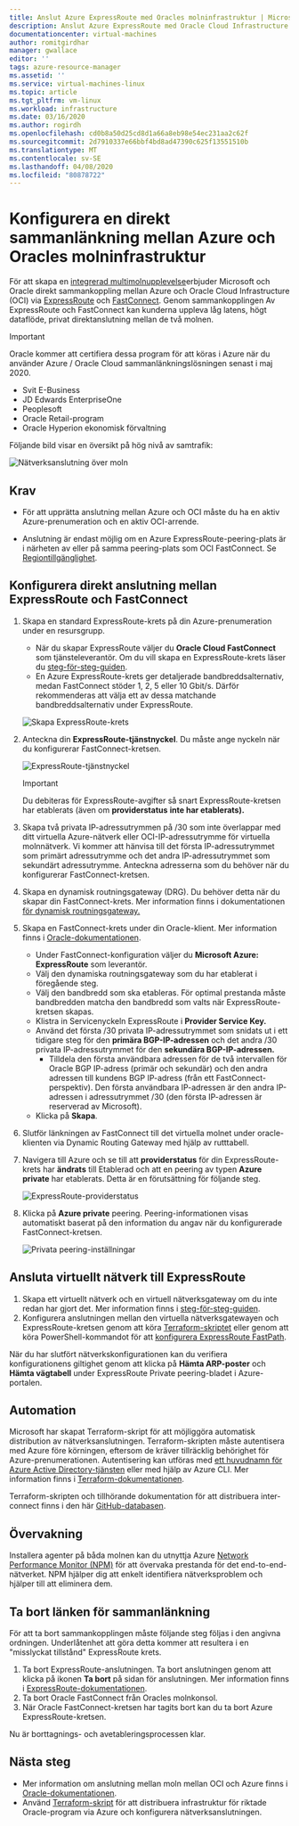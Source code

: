 ```yaml
---
title: Anslut Azure ExpressRoute med Oracles molninfrastruktur | Microsoft-dokument
description: Anslut Azure ExpressRoute med Oracle Cloud Infrastructure (OCI) FastConnect för att aktivera Oracle-programlösningar över moln
documentationcenter: virtual-machines
author: romitgirdhar
manager: gwallace
editor: ''
tags: azure-resource-manager
ms.assetid: ''
ms.service: virtual-machines-linux
ms.topic: article
ms.tgt_pltfrm: vm-linux
ms.workload: infrastructure
ms.date: 03/16/2020
ms.author: rogirdh
ms.openlocfilehash: cd0b8a50d25cd8d1a66a8eb98e54ec231aa2c62f
ms.sourcegitcommit: 2d7910337e66bbf4bd8ad47390c625f13551510b
ms.translationtype: MT
ms.contentlocale: sv-SE
ms.lasthandoff: 04/08/2020
ms.locfileid: "80878722"
---
```

# <a name="set-up-a-direct-interconnection-between-azure-and-oracle-cloud-infrastructure"></a>Konfigurera en direkt sammanlänkning mellan Azure och Oracles molninfrastruktur  

För att skapa en [integrerad multimolnupplevelse](oracle-oci-overview.md)erbjuder Microsoft och Oracle direkt sammankoppling mellan Azure och Oracle Cloud Infrastructure (OCI) via [ExpressRoute](../../../expressroute/expressroute-introduction.md) och [FastConnect](https://docs.cloud.oracle.com/iaas/Content/Network/Concepts/fastconnectoverview.htm). Genom sammankopplingen Av ExpressRoute och FastConnect kan kunderna uppleva låg latens, högt dataflöde, privat direktanslutning mellan de två molnen.

> [!IMPORTANT]
> Oracle kommer att certifiera dessa program för att köras i Azure när du använder Azure / Oracle Cloud sammanlänkningslösningen senast i maj 2020.
> * Svit E-Business
> * JD Edwards EnterpriseOne
> * Peoplesoft
> * Oracle Retail-program
> * Oracle Hyperion ekonomisk förvaltning

Följande bild visar en översikt på hög nivå av samtrafik:

![Nätverksanslutning över moln](media/configure-azure-oci-networking/azure-oci-connect.png)

## <a name="prerequisites"></a>Krav

* För att upprätta anslutning mellan Azure och OCI måste du ha en aktiv Azure-prenumeration och en aktiv OCI-arrende.

* Anslutning är endast möjlig om en Azure ExpressRoute-peering-plats är i närheten av eller på samma peering-plats som OCI FastConnect. Se [Regiontillgänglighet](oracle-oci-overview.md#region-availability).

## <a name="configure-direct-connectivity-between-expressroute-and-fastconnect"></a>Konfigurera direkt anslutning mellan ExpressRoute och FastConnect

1. Skapa en standard ExpressRoute-krets på din Azure-prenumeration under en resursgrupp. 
    * När du skapar ExpressRoute väljer du **Oracle Cloud FastConnect** som tjänsteleverantör. Om du vill skapa en ExpressRoute-krets läser du [steg-för-steg-guiden](../../../expressroute/expressroute-howto-circuit-portal-resource-manager.md).
    * En Azure ExpressRoute-krets ger detaljerade bandbreddsalternativ, medan FastConnect stöder 1, 2, 5 eller 10 Gbit/s. Därför rekommenderas att välja ett av dessa matchande bandbreddsalternativ under ExpressRoute.

    ![Skapa ExpressRoute-krets](media/configure-azure-oci-networking/exr-create-new.png)
1. Anteckna din **ExpressRoute-tjänstnyckel**. Du måste ange nyckeln när du konfigurerar FastConnect-kretsen.

    ![ExpressRoute-tjänstnyckel](media/configure-azure-oci-networking/exr-service-key.png)

    > [!IMPORTANT]
    > Du debiteras för ExpressRoute-avgifter så snart ExpressRoute-kretsen har etablerats (även om **providerstatus** **inte har etablerats).**

1. Skapa två privata IP-adressutrymmen på /30 som inte överlappar med ditt virtuella Azure-nätverk eller OCI-IP-adressutrymme för virtuella molnnätverk. Vi kommer att hänvisa till det första IP-adressutrymmet som primärt adressutrymme och det andra IP-adressutrymmet som sekundärt adressutrymme. Anteckna adresserna som du behöver när du konfigurerar FastConnect-kretsen.
1. Skapa en dynamisk routningsgateway (DRG). Du behöver detta när du skapar din FastConnect-krets. Mer information finns i dokumentationen [för dynamisk routningsgateway.](https://docs.cloud.oracle.com/iaas/Content/Network/Tasks/managingDRGs.htm)
1. Skapa en FastConnect-krets under din Oracle-klient. Mer information finns i [Oracle-dokumentationen](https://docs.cloud.oracle.com/iaas/Content/Network/Concepts/azure.htm).
  
    * Under FastConnect-konfiguration väljer du **Microsoft Azure: ExpressRoute** som leverantör.
    * Välj den dynamiska routningsgateway som du har etablerat i föregående steg.
    * Välj den bandbredd som ska etableras. För optimal prestanda måste bandbredden matcha den bandbredd som valts när ExpressRoute-kretsen skapas.
    * Klistra in Servicenyckeln ExpressRoute i **Provider Service Key.**
    * Använd det första /30 privata IP-adressutrymmet som snidats ut i ett tidigare steg för den **primära BGP-IP-adressen** och det andra /30 privata IP-adressutrymmet för den **sekundära BGP-IP-adressen.**
        * Tilldela den första användbara adressen för de två intervallen för Oracle BGP IP-adress (primär och sekundär) och den andra adressen till kundens BGP IP-adress (från ett FastConnect-perspektiv). Den första användbara IP-adressen är den andra IP-adressen i adressutrymmet /30 (den första IP-adressen är reserverad av Microsoft).
    * Klicka på **Skapa**.
1. Slutför länkningen av FastConnect till det virtuella molnet under oracle-klienten via Dynamic Routing Gateway med hjälp av rutttabell.
1. Navigera till Azure och se till att **providerstatus** för din ExpressRoute-krets har **ändrats** till Etablerad och att en peering av typen **Azure private** har etablerats. Detta är en förutsättning för följande steg.

    ![ExpressRoute-providerstatus](media/configure-azure-oci-networking/exr-provider-status.png)
1. Klicka på **Azure private** peering. Peering-informationen visas automatiskt baserat på den information du angav när du konfigurerade FastConnect-kretsen.

    ![Privata peering-inställningar](media/configure-azure-oci-networking/exr-private-peering.png)

## <a name="connect-virtual-network-to-expressroute"></a>Ansluta virtuellt nätverk till ExpressRoute

1. Skapa ett virtuellt nätverk och en virtuell nätverksgateway om du inte redan har gjort det. Mer information finns i [steg-för-steg-guiden](../../../expressroute/expressroute-howto-add-gateway-portal-resource-manager.md).
1. Konfigurera anslutningen mellan den virtuella nätverksgatewayen och ExpressRoute-kretsen genom att köra [Terraform-skriptet](https://github.com/microsoft/azure-oracle/tree/master/InterConnect-2) eller genom att köra PowerShell-kommandot för att [konfigurera ExpressRoute FastPath](../../../expressroute/expressroute-howto-linkvnet-arm.md#configure-expressroute-fastpath).

När du har slutfört nätverkskonfigurationen kan du verifiera konfigurationens giltighet genom att klicka på **Hämta ARP-poster** och **Hämta vägtabell** under ExpressRoute Private peering-bladet i Azure-portalen.

## <a name="automation"></a>Automation

Microsoft har skapat Terraform-skript för att möjliggöra automatisk distribution av nätverksanslutningen. Terraform-skripten måste autentisera med Azure före körningen, eftersom de kräver tillräcklig behörighet för Azure-prenumerationen. Autentisering kan utföras med [ett huvudnamn för Azure Active Directory-tjänsten](../../../active-directory/develop/app-objects-and-service-principals.md#service-principal-object) eller med hjälp av Azure CLI. Mer information finns i [Terraform-dokumentationen](https://www.terraform.io/docs/providers/azurerm/auth/azure_cli.html).

Terraform-skripten och tillhörande dokumentation för att distribuera inter-connect finns i den här [GitHub-databasen](https://aka.ms/azureociinterconnecttf).

## <a name="monitoring"></a>Övervakning

Installera agenter på båda molnen kan du utnyttja Azure [Network Performance Monitor (NPM)](../../../expressroute/how-to-npm.md) för att övervaka prestanda för det end-to-end-nätverket. NPM hjälper dig att enkelt identifiera nätverksproblem och hjälper till att eliminera dem.

## <a name="delete-the-interconnect-link"></a>Ta bort länken för sammanlänkning

För att ta bort sammankopplingen måste följande steg följas i den angivna ordningen. Underlåtenhet att göra detta kommer att resultera i en "misslyckat tillstånd" ExpressRoute krets.

1. Ta bort ExpressRoute-anslutningen. Ta bort anslutningen genom att klicka på ikonen **Ta bort** på sidan för anslutningen. Mer information finns i [ExpressRoute-dokumentationen](../../../expressroute/expressroute-howto-linkvnet-portal-resource-manager.md#delete-a-connection-to-unlink-a-vnet).
1. Ta bort Oracle FastConnect från Oracles molnkonsol.
1. När Oracle FastConnect-kretsen har tagits bort kan du ta bort Azure ExpressRoute-kretsen.

Nu är borttagnings- och avetableringsprocessen klar.

## <a name="next-steps"></a>Nästa steg

* Mer information om anslutning mellan moln mellan OCI och Azure finns i [Oracle-dokumentationen](https://docs.cloud.oracle.com/iaas/Content/Network/Concepts/azure.htm).
* Använd [Terraform-skript](https://aka.ms/azureociinterconnecttf) för att distribuera infrastruktur för riktade Oracle-program via Azure och konfigurera nätverksanslutningen. 
